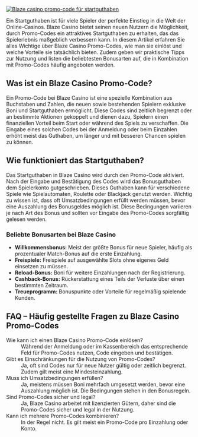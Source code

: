 [![Blaze casino promo-code für startguthaben](https://123-caf.pages.dev/gitsignup.png)](https://vrmoo.ru/Bt82HjjY)

<p>Ein Startguthaben ist für viele Spieler der perfekte Einstieg in die Welt der Online-Casinos. Blaze Casino bietet seinen neuen Nutzern die Möglichkeit, durch Promo-Codes ein attraktives Startguthaben zu erhalten, das das Spielerlebnis maßgeblich verbessern kann. In diesem Artikel erfahren Sie alles Wichtige über Blaze Casino Promo-Codes, wie man sie einlöst und welche Vorteile sie tatsächlich bieten. Zudem geben wir praktische Tipps zur Nutzung und listen die beliebtesten Bonusarten auf, die in Kombination mit Promo-Codes häufig angeboten werden.</p>  <h2>Was ist ein Blaze Casino Promo-Code?</h2> <p>Ein Promo-Code bei Blaze Casino ist eine spezielle Kombination aus Buchstaben und Zahlen, die neuen sowie bestehenden Spielern exklusive Boni und Startguthaben ermöglicht. Diese Codes sind zeitlich begrenzt oder an bestimmte Aktionen gekoppelt und dienen dazu, Spielern einen finanziellen Vorteil beim Start oder während des Spiels zu verschaffen. Die Eingabe eines solchen Codes bei der Anmeldung oder beim Einzahlen erhöht meist das Guthaben, um länger und mit besseren Chancen spielen zu können.</p>  <h2>Wie funktioniert das Startguthaben?</h2> <p>Das Startguthaben in Blaze Casino wird durch den Promo-Code aktiviert. Nach der Eingabe und Bestätigung des Codes wird das Bonusguthaben dem Spielerkonto gutgeschrieben. Dieses Guthaben kann für verschiedene Spiele wie Spielautomaten, Roulette oder Blackjack genutzt werden. Wichtig zu wissen ist, dass oft Umsatzbedingungen erfüllt werden müssen, bevor eine Auszahlung des Bonusgeldes möglich ist. Diese Bedingungen variieren je nach Art des Bonus und sollten vor Eingabe des Promo-Codes sorgfältig gelesen werden.</p>  <h3>Beliebte Bonusarten bei Blaze Casino</h3> <ul>   <li><strong>Willkommensbonus:</strong> Meist der größte Bonus für neue Spieler, häufig als prozentualer Match-Bonus auf die erste Einzahlung.</li>   <li><strong>Freispiele:</strong> Freispiele auf ausgewählte Slots ohne eigenes Geld einsetzen zu müssen.</li>   <li><strong>Reload-Bonus:</strong> Boni für weitere Einzahlungen nach der Registrierung.</li>   <li><strong>Cashback-Bonus:</strong> Rückerstattung eines Teils der Verluste über einen bestimmten Zeitraum.</li>   <li><strong>Treueprogramm:</strong> Bonuspunkte oder Vorteile für regelmäßig spielende Kunden.</li> </ul>  <h2>FAQ – Häufig gestellte Fragen zu Blaze Casino Promo-Codes</h2> <dl>   <dt>Wie kann ich einen Blaze Casino Promo-Code einlösen?</dt>   <dd>Während der Anmeldung oder im Kassenbereich das entsprechende Feld für Promo-Codes nutzen, Code eingeben und bestätigen.</dd>      <dt>Gibt es Einschränkungen für die Nutzung von Promo-Codes?</dt>   <dd>Ja, oft sind Codes nur für neue Nutzer gültig oder zeitlich begrenzt. Zudem gilt meist eine Mindesteinzahlung.</dd>      <dt>Muss ich Umsatzbedingungen erfüllen?</dt>   <dd>Ja, meistens müssen Boni mehrfach umgesetzt werden, bevor eine Auszahlung möglich ist. Die Bedingungen stehen in den Bonusregeln.</dd>      <dt>Sind Promo-Codes sicher und legal?</dt>   <dd>Ja, Blaze Casino arbeitet mit lizenzierten Gütern, daher sind die Promo-Codes sicher und legal in der Nutzung.</dd>      <dt>Kann ich mehrere Promo-Codes kombinieren?</dt>   <dd>In der Regel nicht. Es gilt meist ein Promo-Code pro Einzahlung oder Konto.</dd> </dl>